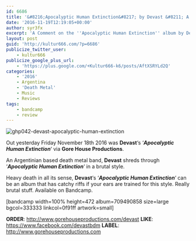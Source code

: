 ```yaml
---
id: 6686
title: '&#8216;Apocalyptic Human Extinction&#8217; by Devast &#8211; A Comment'
date: '2016-11-19T12:19:05+00:00'
author: syr3fx
excerpt: 'A Comment on the ''Apocalyptic Human Extinction'' album by Devast (2016).'
layout: post
guid: 'http://kultur666.com/?p=6686'
publicize_twitter_user:
    - kultur666
publicize_google_plus_url:
    - 'https://plus.google.com/+Kultur666-k6/posts/AftXSRYLd2Q'
categories:
    - '2016'
    - Argentina
    - 'Death Metal'
    - Music
    - Reviews
tags:
    - bandcamp
    - review
---
```


![ghp042-devast-apocalyptic-human-extinction](http://localhost:8080/wp-content/uploads/2016/11/ghp042-devast-apocalyptic-human-extinction.jpg?w=680)

Out yesterday Friday November 18th 2016 was **Devast**‘s ‘***Apocalyptic Human Extinction***‘ via **Gore House Productions**.

An Argentinian based death metal band, **Devast** shreds through ‘***Apocalyptic Human Extinction***‘ in a brutal style.

Heavy death in all its sense, **Devast**‘s ‘***Apocalyptic Human Extinction***‘ can be an album that has catchy riffs if your ears are trained for this style. Really brutal stuff. Available on Bandcamp.

\[bandcamp width=100% height=472 album=709490858 size=large bgcol=333333 linkcol=0f91ff artwork=small\]

**ORDER**: <http://www.gorehouseproductions.com/devast>
**LIKE**: <https://www.facebook.com/devastbdm>
**LABEL**: <http://www.gorehouseproductions.com>